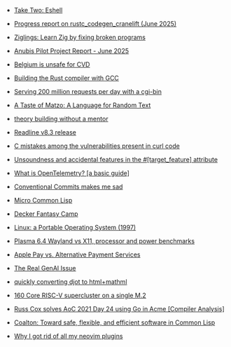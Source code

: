 - [Take Two: Eshell](http://yummymelon.com/devnull/take-two-eshell.html)

- [Progress report on rustc_codegen_cranelift (June 2025)](https://bjorn3.github.io/2025/06/30/progress-report-june-2025.html)

- [Ziglings: Learn Zig by fixing broken programs](https://codeberg.org/ziglings/exercises)

- [Anubis Pilot Project Report - June 2025](https://dukespace.lib.duke.edu/server/api/core/bitstreams/816ef134-55cf-49f6-9a8b-1e8a2324b1ff/content)

- [Belgium is unsafe for CVD](https://floort.net/posts/belgium-unsafe-for-cvd/)

- [Building the Rust compiler with GCC](https://fractalfir.github.io/generated_html/cg_gcc_bootstrap.html)

- [Serving 200 million requests per day with a cgi-bin](https://jacob.gold/posts/serving-200-million-requests-with-cgi-bin/)

- [A Taste of Matzo: A Language for Random Text](https://journal.infinitenegativeutility.com/a-taste-of-matzo-a-language-for-random-text)

- [theory building without a mentor](https://jyn.dev/theory-building-without-a-mentor/)

- [Readline v8.3 release](https://lists.gnu.org/archive/html/bug-readline/2025-07/msg00004.html)

- [C mistakes among the vulnerabilities present in curl code](https://mastodon.social/@bagder/114806766613678922)

- [Unsoundness and accidental features in the #[target_feature] attribute](https://predr.ag/blog/unsoundness-and-accidental-features-in-target-feature/)

- [What is OpenTelemetry? [a basic guide]](https://signoz.io/blog/what-is-opentelemetry/)

- [Conventional Commits makes me sad](https://srazkvt.codeberg.page/posts/2025-07-06-conventional-commits-makes-me-sad.html)

- [Micro Common Lisp](https://t3x.org/mcl/index.html)

- [Decker Fantasy Camp](https://www.arraycast.com/episodes/episode109-deckerfantasycamp)

- [Linux: a Portable Operating System (1997)](https://www.cs.helsinki.fi/u/kutvonen/index_files/linus.pdf)

- [Plasma 6.4 Wayland vs X11, processor and power benchmarks](https://www.dedoimedo.com/computers/plasma-6-4-performance-wayland-x11-power-cpu-kernel.html)

- [Apple Pay vs. Alternative Payment Services](https://www.taler.net/en/news/2025-05.html)

- [The Real GenAI Issue](https://www.tbray.org/ongoing/When/202x/2025/07/06/AI-Manifesto)

- [quickly converting djot to html+mathml](https://www.unix.dog/~yosh/blog/djot-to-html-with-mathml.html)

- [160 Core RISC-V supercluster on a single M.2](https://www.youtube.com/watch?v=HRfbQJ6FdF0)

- [Russ Cox solves AoC 2021 Day 24 using Go in Acme [Compiler Analysis]](https://www.youtube.com/watch?v=hmq6veCFo0Y)

- [Coalton: Toward safe, flexible, and efficient software in Common Lisp](https://www.youtube.com/watch?v=of92m4XNgrM)

- [Why I got rid of all my neovim plugins](https://yobibyte.github.io/vim.html)